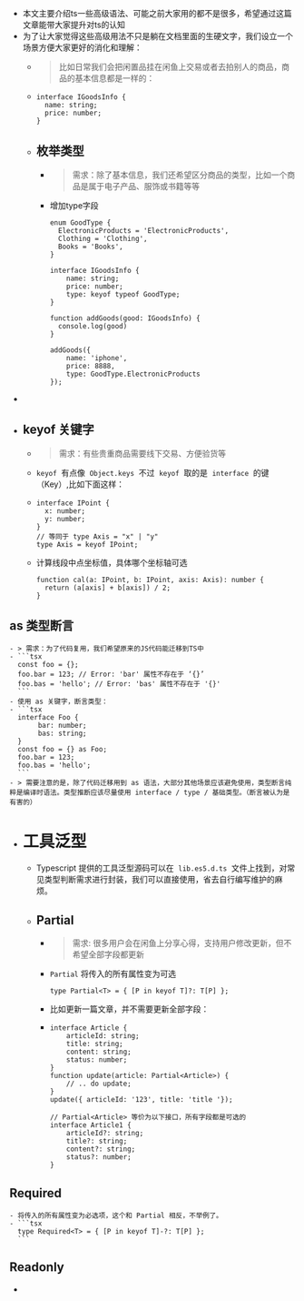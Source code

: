 - 本文主要介绍ts一些高级语法、可能之前大家用的都不是很多，希望通过这篇文章能带大家提升对ts的认知
- 为了让大家觉得这些高级用法不只是躺在文档里面的生硬文字，我们设立一个场景方便大家更好的消化和理解：
	- > 比如日常我们会把闲置品挂在闲鱼上交易或者去拍别人的商品，商品的基本信息都是一样的：
	- ```tsx
	  interface IGoodsInfo {
	  	name: string;
	  	price: number;
	  }
	  ```
	- ## 枚举类型
		- > 需求：除了基本信息，我们还希望区分商品的类型，比如一个商品是属于电子产品、服饰或书籍等等
		- 增加type字段
		  ```tsx
		  enum GoodType {
		  	ElectronicProducts = 'ElectronicProducts',
		  	Clothing = 'Clothing',
		  	Books = 'Books',
		  }
		  
		  interface IGoodsInfo {
		      name: string;
		      price: number;
		      type: keyof typeof GoodType;
		  }
		  
		  function addGoods(good: IGoodsInfo) {
		  	console.log(good)
		  }
		  
		  addGoods({ 
		      name: 'iphone',
		      price: 8888,
		      type: GoodType.ElectronicProducts
		  });
		  
		  ```
-
- ## keyof 关键字
	- > 需求：有些贵重商品需要线下交易、方便验货等
	- `keyof`  有点像  `Object.keys`  不过  `keyof`  取的是  `interface`  的键（Key）,比如下面这样：
	- ```tsx
	  interface IPoint {
	    x: number;
	    y: number;
	  }
	  // 等同于 type Axis = "x" | "y"
	  type Axis = keyof IPoint;
	  ```
	- 计算线段中点坐标值，具体哪个坐标轴可选
	  ```tsx
	  function cal(a: IPoint, b: IPoint, axis: Axis): number {
	    return (a[axis] + b[axis]) / 2;
	  }
	  ```
## as 类型断言
	- > 需求：为了代码复用，我们希望原来的JS代码能迁移到TS中
	- ```tsx
	  const foo = {};
	  foo.bar = 123; // Error: 'bar' 属性不存在于 ‘{}’
	  foo.bas = 'hello'; // Error: 'bas' 属性不存在于 '{}'
	  ```
	- 使用 as 关键字，断言类型：
	- ```tsx
	  interface Foo {
	       bar: number;
	       bas: string;
	  }
	  const foo = {} as Foo;
	  foo.bar = 123;
	  foo.bas = 'hello';
	  ```
	- > 需要注意的是，除了代码迁移用到 as 语法，大部分其他场景应该避免使用，类型断言纯粹是编译时语法。类型推断应该尽量使用 interface / type / 基础类型。（断言被认为是有害的）
- # 工具泛型
	- Typescript 提供的工具泛型源码可以在  `lib.es5.d.ts`  文件上找到，对常见类型判断需求进行封装，我们可以直接使用，省去自行编写维护的麻烦。
	- ## Partial
		- > 需求: 很多用户会在闲鱼上分享心得，支持用户修改更新，但不希望全部字段都更新
		- `Partial` 将传入的所有属性变为可选
		  ```tsx
		  type Partial<T> = { [P in keyof T]?: T[P] };
		  ```
		- 比如更新一篇文章，并不需要更新全部字段：
		- ```tsx
		  interface Article {
		      articleId: string;
		      title: string;
		      content: string;
		      status: number;
		  }
		  function update(article: Partial<Article>) {
		      // .. do update;
		  }
		  update({ articleId: '123', title: 'title '});
		  
		  // Partial<Article> 等价为以下接口，所有字段都是可选的
		  interface Article1 {
		      articleId?: string;
		      title?: string;
		      content?: string;
		      status?: number;
		  }
		  ```
## Required
	- 将传入的所有属性变为必选项，这个和 Partial 相反，不举例了。
	- ```tsx
	  type Required<T> = { [P in keyof T]-?: T[P] };
	  ```
## Readonly
-